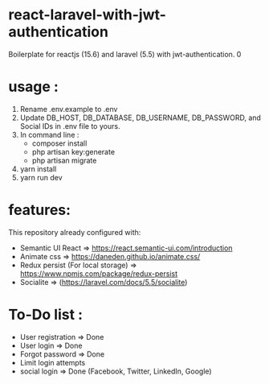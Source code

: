 # react-laravel-with-jwt-authentication
Boilerplate for reactjs (15.6) and laravel (5.5) with jwt-authentication.  0 

# usage :
1. Rename .env.example to .env
2. Update DB_HOST, DB_DATABASE, DB_USERNAME, DB_PASSWORD, and Social IDs in .env file to yours.
3. In command line : 
   - composer install
   - php artisan key:generate
   - php artisan migrate
4. yarn install
5. yarn run dev

# features:
This repository already configured with:
- Semantic UI React => https://react.semantic-ui.com/introduction
- Animate css => https://daneden.github.io/animate.css/
- Redux persist (For local storage) => https://www.npmjs.com/package/redux-persist
- Socialite => (https://laravel.com/docs/5.5/socialite)

# To-Do list :
- User registration => Done
- User login  => Done
- Forgot password => Done
- Limit login attempts
- social login => Done (Facebook, Twitter, LinkedIn, Google)
